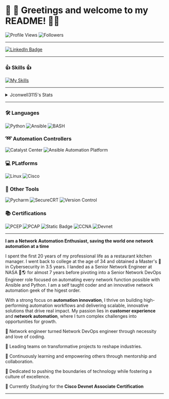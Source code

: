 # 🐍 👋 Greetings and welcome to my README! 👋🐍

![Profile Views](https://komarev.com/ghpvc/?username=jconwell3115)
![Followers](https://img.shields.io/github/followers/jconwell3115)

---
<div id="badges">
  <a href="https://www.linkedin.com/in/jconwellnetworkdevopsprofessional/">
    <img src="https://img.shields.io/badge/LinkedIn-blue?style=for-the-badge&logo=linkedin&logoColor=white" alt="LinkedIn Badge"/>
  </a>

---
### :+1: **Skills** :+1:
[![My Skills](https://skillicons.dev/icons?i=aws,ansible,redhat,linux,bash,vim,docker,git,github,githubactions,md,regex,pycharm,py,anaconda)](https://skillicons.dev)

---
<details>
  <summary>Jconwell3115's Stats</summary>
  
[![](https://raw.githubusercontent.com/jconwell3115/jconwell3115/main/profile-summary-card-output/dark/0-profile-details.svg)](https://github.com/vn7n24fzkq/github-profile-summary-cards)
[![](https://raw.githubusercontent.com/jconwell3115/jconwell3115/main/profile-summary-card-output/dark/1-repos-per-language.svg)](https://github.com/vn7n24fzkq/github-profile-summary-cards) [![](https://raw.githubusercontent.com/jconwell3115/jconwell3115/main/profile-summary-card-output/dark/2-most-commit-language.svg)](https://github.com/vn7n24fzkq/github-profile-summary-cards)
[![](https://raw.githubusercontent.com/jconwell3115/jconwell3115/main/profile-summary-card-output/dark/3-stats.svg)](https://github.com/vn7n24fzkq/github-profile-summary-cards) [![](https://raw.githubusercontent.com/jconwell3115/jconwell3115/main/profile-summary-card-output/dark/4-productive-time.svg)](https://github.com/vn7n24fzkq/github-profile-summary-cards)

<a href="https://github.com/Tes3awy">
    <img align="center" src="https://github-readme-stats.vercel.app/api/top-langs?username=jconwell3115&hide=javascript,scss,css&theme=transparent" height=200 alt="Top Langs" />
</a>

</details>

---

### :hammer_and_wrench: **Languages**

![Python](https://img.shields.io/badge/Code-Python-informational?style=flat&logo=python&logoColor=brightgreen&color=3776AB&logoSize=auto)
![Ansible](https://img.shields.io/badge/Config%20Management-Ansible-3776AB?logo=Ansible&logoColor=brightgreen&logoSize=auto)
![BASH](https://img.shields.io/badge/Scripting-BASH-3776AB?logo=Linux&logoColor=brightgreen&logoSize=auto)

### :loop: **Automation Controllers**

![Catalyst Center](https://img.shields.io/badge/Controller-Catalyst%20Center-green?logo=Cisco&logoColor=brightgreen&logoSize=auto)
![Ansible Automation Platform](https://img.shields.io/badge/Controller-AAP-green?logo=Ansible&logoColor=brightgreen&logoSize=auto)


### :computer: **PLatforms**

![Linux](https://img.shields.io/badge/System-Linux-informational?style=flat&logo=linux&color=FCC624&logoColor=brightgreen&logoSize=auto)
![Cisco](https://img.shields.io/badge/System-Cisco%20IOSXE-FCC624?logo=cisco&logoColor=brightgreen&logoSize=auto)

### :briefcase: **Other Tools**

![Pycharm](https://img.shields.io/badge/IDE-PyCharm-red?logo=Pycharm&logoColor=brightgreen&logoSize=auto)
![SecureCRT](https://img.shields.io/badge/Secure_Shell-SecureCRT-red?logo=Shell&logoColor=brightgreen&logoSize=auto)
![Version Control](https://img.shields.io/badge/VCS-Git-red?logo=Git&logoColor=brightgreen&logoSize=auto)

### :books: Certifications
![PCEP](https://img.shields.io/badge/PCEP-brightgreen?logo=python&logoColor=white&logoSize=auto)
![PCAP](https://img.shields.io/badge/PCAP-blue?logo=python&logoColor=white&logoSize=auto)
![Static Badge](https://img.shields.io/badge/Linux%2B-red?logo=comptia&logoColor=white&logoSize=auto)
![CCNA](https://img.shields.io/badge/CCNA-blue?logo=cisco&logoColor=white&logoSize=auto)
![Devnet](https://img.shields.io/badge/Cisco_Devnet_Associate--Coming_Soon-yellow?logo=cisco&logoColor=white&logoSize=auto&labelColor=yellow)



---
**I am a Network Automation Enthusiast, saving the world one network automation at a time**

I spent the first 20 years of my professional life as a restaurant kitchen manager.  I went back to college at the age of 34 and obtained a Master's :scroll: in Cybersecurity in 3.5 years.  I landed as a Senior Network Engineer at NASA :rocket::earth_americas: for almost 7 years before pivoting into a Senior Network DevOps Engineer role focused on automating every network function possible with Ansible and Python.  I am a self taught coder and an innovative network automation geek of the higest order.

With a strong focus on **automation innovation**, I thrive on building high-performing automation workflows and delivering scalable, innovative solutions that drive real impact. My passion lies in **customer experience** and **network automation**, where I turn complex challenges into opportunities for growth.

📖 Network engineer turned Network DevOps engineer through necessity and love of coding.

🔭 Leading teams on transformative projects to reshape industries.

🌱 Continuously learning and empowering others through mentorship and collaboration.

🚀 Dedicated to pushing the boundaries of technology while fostering a culture of excellence. 

:notebook_with_decorative_cover: Currently Studying for the **Cisco Devnet Associate Certification**
***


<!---
jconwell3115/jconwell3115 is a ✨ special ✨ repository because its `README.md` (this file) appears on your GitHub profile.
You can click the Preview link to take a look at your changes.
--->
